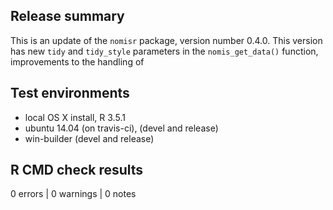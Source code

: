 
## Release summary

This is an update of the `nomisr` package, version number 0.4.0. 
This version has new `tidy` and `tidy_style` parameters in the 
`nomis_get_data()` function, improvements to the handling of 

## Test environments
* local OS X install, R 3.5.1
* ubuntu 14.04 (on travis-ci), (devel and release)
* win-builder (devel and release)

## R CMD check results

0 errors | 0 warnings | 0 notes
